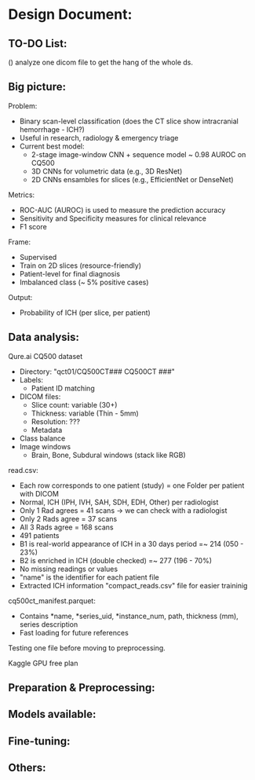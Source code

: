 # Design Document:

## TO-DO List:
() analyze one dicom file to get the hang of the whole ds.

## Big picture:
Problem:
* Binary scan-level classification (does the CT slice show intracranial hemorrhage - ICH?)
* Useful in research, radiology & emergency triage
* Current best model:
	* 2-stage image-window CNN + sequence model ~ 0.98 AUROC on CQ500
	* 3D CNNs for volumetric data (e.g., 3D ResNet)
	* 2D CNNs ensambles for slices (e.g., EfficientNet or DenseNet)

Metrics:
* ROC-AUC (AUROC) is used to measure the prediction accuracy
* Sensitivity and Specificity measures for clinical relevance
* F1 score

Frame:
* Supervised
* Train on 2D slices (resource-friendly)
* Patient-level for final diagnosis
* Imbalanced class (~ 5% positive cases)

Output:
* Probability of ICH (per slice, per patient)

## Data analysis:
Qure.ai CQ500 dataset
* Directory: "qct01/CQ500CT### CQ500CT ###"
* Labels:
	* Patient ID matching
* DICOM files:
	* Slice count:	variable (30+)
	* Thickness:	variable (Thin - 5mm)
	* Resolution:	???
	* Metadata
* Class balance
* Image windows
	* Brain, Bone, Subdural windows (stack like RGB)

read.csv:
* Each row corresponds to one patient (study) = one Folder per patient with DICOM
* Normal, ICH (IPH, IVH, SAH, SDH, EDH, Other) per radiologist
* Only 1 Rad agrees = 41 scans -> we can check with a radiologist
* Only 2 Rads agree = 37 scans
* All  3 Rads agree = 168 scans
* 491 patients
* B1 is real-world appearance of ICH in a 30 days period	=~ 214 (050 - 23%)
* B2 is enriched in ICH (double checked)					=~ 277 (196 - 70%)
* No missing readings or values
* "name" is the identifier for each patient file
* Extracted ICH information "compact_reads.csv" file for easier traininig

cq500ct_manifest.parquet:
* Contains *name, *series_uid, *instance_num, path, thickness (mm), series description
* Fast loading for future references

Testing one file before moving to preprocessing.

Kaggle GPU free plan

## Preparation & Preprocessing:

## Models available:

## Fine-tuning:

## Others:

